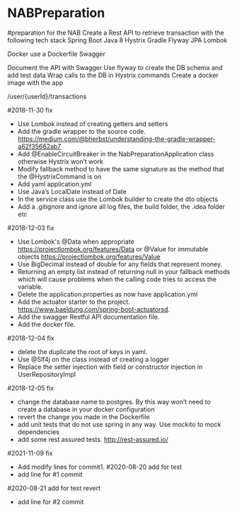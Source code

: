# NABPreparation
#preparation for the NAB
Create a Rest API to retrieve transaction with the following tech stack
Spring Boot
Java 8
Hystrix
Gradle
Flyway
JPA
Lombok

Docker  use a Dockerfile
Swagger

Document the API with Swagger
Use flyway to create the DB schema and add test data
Wrap calls to the DB in Hystrix commands
Create a docker image with the app

/user/{userId}/transactions

#2018-11-30 fix
- Use Lombok instead of creating getters and setters
- Add the gradle wrapper to the source code. https://medium.com/@bherbst/understanding-the-gradle-wrapper-a62f35662ab7
- Add @EnableCircuitBreaker in the NabPreparationApplication class otherwise Hystrix won’t work
- Modify fallback method to have the same signature as the method that the @HystrixCommand is on
- Add yaml application.yml
- Use Java’s LocalDate instead of Date
- In the service class use the Lombok builder to create the dto objects
- Add a .gitignore and ignore all log files, the build folder, the .idea folder etc

#2018-12-03 fix
- Use Lombok's @Data when appropriate https://projectlombok.org/features/Data or @Value for immutable objects  https://projectlombok.org/features/Value
- Use BigDecimal instead of double for any fields that represent money.
- Returning an empty list instead of returning null in your fallback methods which will cause problems when the calling code tries to access the variable.
- Delete the application.properties as now have application.yml
- Add the actuator starter to the project.  https://www.baeldung.com/spring-boot-actuatorsd.
- Add the swagger Restful API documentation file.
- Add the docker file.

#2018-12-04 fix
- delete the  duplicate the root of keys in yaml.
- Use @Slf4j on the class instead of creating a logger
- Replace the setter injection with field or constructor injection in UserRepositoryImpl

#2018-12-05 fix
- change the database name to postgres. By this way won’t need to create a database in your docker configuration
- revert the change you made in the Dockerfile
- add unit tests that do not use spring in any way.  Use mockito to mock dependencies
- add some rest assured tests.  http://rest-assured.io/

#2021-11-09 fix
- Add modify lines for commit1.
#2020-08-20 add for test
- add line for #1 commit

#2020-08-21 add for test revert
- add line for #2 commit
